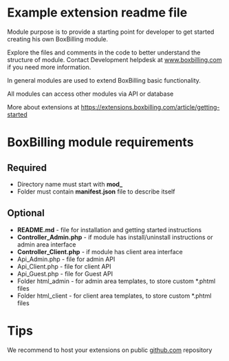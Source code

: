 # Example extension readme file

Module purpose is to provide a starting point for developer to get started
creating his own BoxBilling module.

Explore the files and comments in the code to better understand the structure
of module. Contact Development helpdesk at www.boxbilling.com if you need more
information.

In general modules are used to extend BoxBilling basic functionality.

All modules can access other modules via API or database

More about extensions at https://extensions.boxbilling.com/article/getting-started

# BoxBilling module requirements

## Required

* Directory name must start with **mod_**
* Folder must contain **manifest.json** file to describe itself

## Optional

* **README.md** - file for installation and getting started instructions
* **Controller_Admin.php** - if module has install/uninstall instructions or
  admin area interface
* **Controller_Client.php** - if module has client area interface
* Api_Admin.php         - file for admin API
* Api_Client.php        - file for client API
* Api_Guest.php         - file for Guest API
* Folder html_admin     - for admin area templates, to store custom *.phtml files
* Folder html_client    - for client area templates, to store custom *.phtml files

# Tips

We recommend to host your extensions on public [github.com](http://github.com) repository
